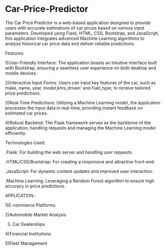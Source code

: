 # Car-Price-Predictor
The Car Price Predictor is a web-based application designed to provide users with accurate estimations of car prices based on various input parameters. Developed using Flask, HTML, CSS, Bootstrap, and JavaScript, this application integrates advanced Machine Learning algorithms to analyze historical car price data and deliver reliable predictions.

Features:

1)User-Friendly Interface: The application boasts an intuitive interface built with Bootstrap, ensuring a seamless user experience on both desktop and mobile devices.

2)Interactive Input Forms: Users can input key features of the car, such as make, name, year, model,kms_driven' and Fuel_type, to receive tailored price predictions.

3)Real-Time Predictions: Utilizing a Machine Learning model, the application processes the input data in real-time, providing instant feedback on estimated car prices.

4)Robust Backend: The Flask framework serves as the backbone of the application, handling requests and managing the Machine Learning model efficiently.

Technologies Used:

.Flask: For building the web server and handling user requests.

.HTML/CSS/Bootstrap: For creating a responsive and attractive front-end.

.JavaScript: For dynamic content updates and improved user interaction.

.Machine Learning: Leveraging a Random Forest algorithm to ensure high accuracy in price predictions.

APPLICATION :

1)E-commerce Platforms

2)Automobile Market Analysis

3) Car Dealerships

4)Financial Institutions

5)Fleet Management
